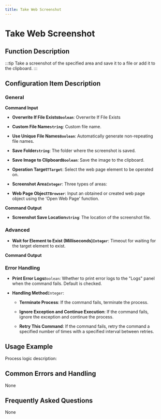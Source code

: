 ```yaml
---
title: Take Web Screenshot
---
```


# Take Web Screenshot

## Function Description

:::tip 
Take a screenshot of the specified area and save it to a file or add it to the clipboard.
:::

## Configuration Item Description

### General

**Command Input**

- **Overwrite If File Exists`Boolean`**: Overwrite If File Exists

- **Custom File Name`string`**: Custom file name.

- **Use Unique File Names`Boolean`**: Automatically generate non-repeating file names.

- **Save Folder`string`**: The folder where the screenshot is saved.

- **Save Image to Clipboard`Boolean`**: Save the image to the clipboard.

- **Operation Target`TTarget`**: Select the web page element to be operated on.

- **Screenshot Area`Integer`**: Three types of areas:

- **Web Page Object`TBrowser`**: Input an obtained or created web page object using the 'Open Web Page' function.


**Command Output**

- **Screenshot Save Location`string`**: The location of the screenshot file.

### Advanced

- **Wait for Element to Exist (Milliseconds)`Integer`**: Timeout for waiting for the target element to exist.


**Command Output**

### Error Handling

- **Print Error Logs**`Boolean`: Whether to print error logs to the "Logs" panel when the command fails. Default is checked. 

- **Handling Method**`Integer`:

    - **Terminate Process**: If the command fails, terminate the process.

    - **Ignore Exception and Continue Execution**: If the command fails, ignore the exception and continue the process.

    - **Retry This Command**: If the command fails, retry the command a specified number of times with a specified interval between retries.

## Usage Example

Process logic description:

## Common Errors and Handling

None

## Frequently Asked Questions

None

